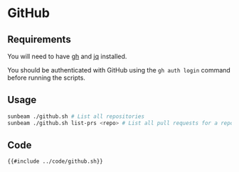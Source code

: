 # GitHub

## Requirements

You will need to have [gh](https://cli.github.com/) and [jq](https://stedolan.github.io/jq/) installed.

You should be authenticated with GitHub using the `gh auth login` command before running the scripts.

## Usage

```bash
sunbeam ./github.sh # List all repositories
sunbeam ./github.sh list-prs <repo> # List all pull requests for a repository
```

## Code

```bash
{{#include ../code/github.sh}}
```
